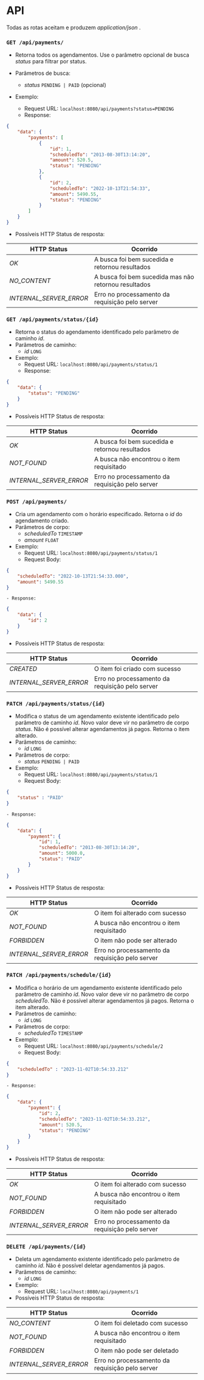 # API

Todas as rotas aceitam e produzem _application/json_ .

### `GET /api/payments/`
* Retorna todos os agendamentos. Use o parâmetro opcional de busca _status_ para filtrar por status. 
* Parâmetros de busca:
    - _status_ `PENDING | PAID` (opcional)
 
* Exemplo:
    - Request URL: `localhost:8080/api/payments?status=PENDING`
    - Response:
```JSON
{
    "data": {
        "payments": [
            {
                "id": 1,
                "scheduledTo": "2013-08-30T13:14:20",
                "amount": 520.5,
                "status": "PENDING"
            },
            {
                "id": 2,
                "scheduledTo": "2022-10-13T21:54:33",
                "amount": 5490.55,
                "status": "PENDING"
            }
        ]
    }
}
```

* Possíveis HTTP Status de resposta:

| HTTP Status | Ocorrido |
| ------ | ------ |
| _OK_ | A busca foi bem sucedida e retornou resultados |
| _NO_CONTENT_ | A busca foi bem sucedida mas não retornou resultados |
| _INTERNAL_SERVER_ERROR_ | Erro no processamento da requisição pelo server |

### `GET /api/payments/status/{id}`
* Retorna o status do agendamento identificado pelo parâmetro de caminho _id_.
* Parâmetros de caminho:
    - _id_ `LONG`
* Exemplo:
    - Request URL: `localhost:8080/api/payments/status/1`
    - Response:
```JSON
{
    "data": {
        "status": "PENDING"
    }
}
```
* Possíveis HTTP Status de resposta:

| HTTP Status | Ocorrido |
| ------ | ------ |
| _OK_ | A busca foi bem sucedida e retornou resultados |
| _NOT_FOUND_ | A busca não encontrou o item requisitado |
| _INTERNAL_SERVER_ERROR_ | Erro no processamento da requisição pelo server |

### `POST /api/payments/`
* Cria um agendamento com o horário especificado. Retorna o _id_ do agendamento criado.
* Parâmetros de corpo:
    - _scheduledTo_ `TIMESTAMP`
    - _amount_ `FLOAT`
* Exemplo:
    - Request URL: `localhost:8080/api/payments/status/1`
    - Request Body:
```JSON
{
    "scheduledTo": "2022-10-13T21:54:33.000", 
    "amount": 5490.55
}
```
    - Response:
```JSON
{
    "data": {
        "id": 2
    }
}
```
* Possíveis HTTP Status de resposta:

| HTTP Status | Ocorrido |
| ------ | ------ |
| _CREATED_ | O item foi criado com sucesso |
| _INTERNAL_SERVER_ERROR_ | Erro no processamento da requisição pelo server |

### `PATCH /api/payments/status/{id}`
* Modifica o status de um agendamento existente identificado pelo parâmetro de caminho _id_. Novo valor deve vir no parâmetro de corpo _status_. Não é possível alterar agendamentos já pagos. Retorna o item alterado.
* Parâmetros de caminho:
    - _id_ `LONG`
* Parâmetros de corpo:
    - _status_ `PENDING | PAID`
* Exemplo:
    - Request URL: `localhost:8080/api/payments/status/1`
    - Request Body:
```JSON
{
    "status" : "PAID"
}
```
    - Response:
```JSON
{
    "data": {
        "payment": {
            "id": 1,
            "scheduledTo": "2013-08-30T13:14:20",
            "amount": 5000.0,
            "status": "PAID"
        }
    }
}
```
* Possíveis HTTP Status de resposta:

| HTTP Status | Ocorrido |
| ------ | ------ |
| _OK_ | O item foi alterado com sucesso |
| _NOT_FOUND_ | A busca não encontrou o item requisitado |
| _FORBIDDEN_ | O item não pode ser alterado |
| _INTERNAL_SERVER_ERROR_ | Erro no processamento da requisição pelo server |

### `PATCH /api/payments/schedule/{id}`
* Modifica o horário de um agendamento existente identificado pelo parâmetro de caminho _id_. Novo valor deve vir no parâmetro de corpo _scheduledTo_. Não é possível alterar agendamentos já pagos. Retorna o item alterado.
* Parâmetros de caminho:
    - _id_ `LONG`
* Parâmetros de corpo:
    - _scheduledTo_ `TIMESTAMP`
* Exemplo:
    - Request URL: `localhost:8080/api/payments/schedule/2`
    - Request Body:
```JSON
{
    "scheduledTo" : "2023-11-02T10:54:33.212"
}
```
    - Response:
```JSON
{
    "data": {
        "payment": {
            "id": 2,
            "scheduledTo": "2023-11-02T10:54:33.212",
            "amount": 520.5,
            "status": "PENDING"
        }
    }
}
```
* Possíveis HTTP Status de resposta:

| HTTP Status | Ocorrido |
| ------ | ------ |
| _OK_ | O item foi alterado com sucesso |
| _NOT_FOUND_ | A busca não encontrou o item requisitado |
| _FORBIDDEN_ | O item não pode ser alterado |
| _INTERNAL_SERVER_ERROR_ | Erro no processamento da requisição pelo server |

### `DELETE /api/payments/{id}`
* Deleta um agendamento existente identificado pelo parâmetro de caminho _id_. Não é possível deletar agendamentos já pagos.
* Parâmetros de caminho:
    - _id_ `LONG`
* Exemplo:
    - Request URL: `localhost:8080/api/payments/1`
* Possíveis HTTP Status de resposta:

| HTTP Status | Ocorrido |
| ------ | ------ |
| _NO_CONTENT_ | O item foi deletado com sucesso |
| _NOT_FOUND_ | A busca não encontrou o item requisitado |
| _FORBIDDEN_ | O item não pode ser deletado |
| _INTERNAL_SERVER_ERROR_ | Erro no processamento da requisição pelo server |
